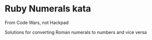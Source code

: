 # Ruby Numerals kata

From Code Wars, not Hackpad

Solutions for converting Roman numerals to numbers and vice versa

